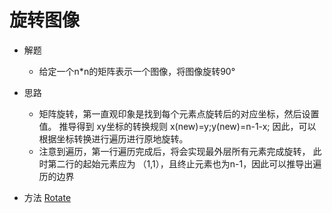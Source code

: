 # 旋转图像
- 解题
    - 给定一个n*n的矩阵表示一个图像，将图像旋转90°
- 思路
    - 矩阵旋转，第一直观印象是找到每个元素点旋转后的对应坐标，然后设置值。
    推导得到 xy坐标的转换规则  x(new)=y;y(new)=n-1-x;
    因此，可以根据坐标转换进行遍历进行原地旋转。
    - 注意到遍历，第一行遍历完成后，将会实现最外层所有元素完成旋转，
    此时第二行的起始元素应为 （1,1），且终止元素也为n-1，因此可以推导出遍历的边界
    
- 方法
 [Rotate](//com/lwf/TOP100/normal/Rotate.java)